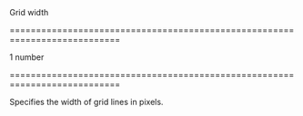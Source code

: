 <!--**
/*-------------------------------------------
    Auto-generated file. Do not modify.
-------------------------------------------

**-->
<!--d-->Grid width<!--/d-->
===========================================================================
<!--default-->1<!--/default-->
<!--type-->number<!--/type-->
===========================================================================

<!--shortDescription-->
Specifies the width of grid lines in pixels.
<!--/shortDescription-->

<!--fullDescription-->

<!--/fullDescription-->